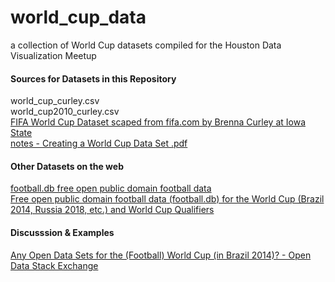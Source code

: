 world_cup_data
==============

a collection of World Cup datasets compiled for the Houston Data Visualization Meetup

#### Sources for Datasets in this Repository

world_cup_curley.csv  
world_cup2010_curley.csv  
[FIFA World Cup Dataset scaped from fifa.com by Brenna Curley at Iowa State](http://www.public.iastate.edu/~curleyb/research.html)  
[notes - Creating a World Cup Data Set .pdf](http://www.public.iastate.edu/~curleyb/Stat585_Project_FinalPDF.pdf)  

#### Other Datasets on the web


[football.db free open public domain football data](http://openfootball.github.io/)  
[Free open public domain football data (football.db) for the World Cup (Brazil 2014, Russia 2018, etc.) and World Cup Qualifiers](https://github.com/openfootball/world-cup)    

#### Discusssion & Examples

[Any Open Data Sets for the (Football) World Cup (in Brazil 2014)? - Open Data Stack Exchange](http://opendata.stackexchange.com/questions/1791/any-open-data-sets-for-the-football-world-cup-in-brazil-2014)


